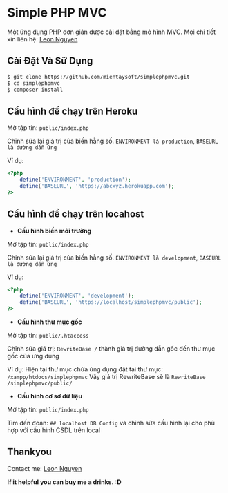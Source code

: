 # Simple PHP MVC

Một ứng dụng PHP đơn giản được cài đặt bằng mô hình MVC.
Mọi chi tiết xin liên hệ: [Leon Nguyen](thanhluan12a14@gmail.com)

## Cài Đặt Và Sữ Dụng

```sh
$ git clone https://github.com/mientaysoft/simplephpmvc.git
$ cd simplephpmvc
$ composer install
```

## Cấu hình để chạy trên Heroku
Mở tập tin: ```public/index.php```

Chỉnh sữa lại giá trị của biến hằng số. ```ENVIRONMENT là production```, ```BASEURL là đường dẫn ứng```

Ví dụ:
```php
<?php
	define('ENVIRONMENT', 'production');
	define('BASEURL', 'https://abcxyz.herokuapp.com');
?>
```

## Cấu hình để chạy trên locahost

- **Cấu hình biến môi trường**

Mở tập tin: ```public/index.php```

Chỉnh sữa lại giá trị của biến hằng số. ```ENVIRONMENT là development```, ```BASEURL là đường dẫn ứng ```

Ví dụ:
```php
<?php
	define('ENVIRONMENT', 'development');
	define('BASEURL', 'https://localhost/simplephpmvc/public');
?>
```
- **Cấu hình thư mục gốc**

Mở tập tin: ```public/.htaccess```

Chỉnh sữa giá trị: ```RewriteBase /``` thành giá trị đường dẫn gốc đến thư mục gốc của ưng dụng

Ví dụ: Hiện tại thư mục chứa ứng dụng đặt tại thư mục: ```/xampp/htdocs/simplephpmvc``` Vậy giá trị RewriteBase sẽ là
```RewriteBase /simplephpmvc/public/```

- **Cấu hinh cơ sở dữ liệu**

Mở tập tin: ```public/index.php```

Tìm đến đoạn: ```## localhost DB Config``` và chỉnh sữa cấu hình lại cho phù hợp với cấu hình CSDL trên local

## Thankyou

Contact me: [Leon Nguyen](thanhluan12a14@gmail.com)

__If it helpful you can buy me a drinks. :D__